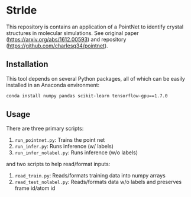 # StrIde

This repository is contains an application of a PointNet to identify crystal structures in molecular simulations. See original paper (https://arxiv.org/abs/1612.00593) and repository (https://github.com/charlesq34/pointnet).

## Installation

This tool depends on several Python packages, all of which can be easily installed in an Anaconda environment:
```bash
conda install numpy pandas scikit-learn tensorflow-gpu==1.7.0
```

## Usage

There are three primary scripts:

1. `run_pointnet.py`: Trains the point net
2. `run_infer.py`: Runs inference (w/ labels)
3. `run_infer_nolabel.py`: Runs inference (w/o labels)

and two scripts to help read/format inputs:

1. `read_train.py`: Reads/formats training data into numpy arrays
2. `read_test_nolabel.py`: Reads/formats data w/o labels and preserves frame id/atom id

